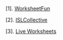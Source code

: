 [1]. [WorksheetFun](https://www.worksheetfun.com/)

[2]. [ISLCollective](https://en.islcollective.com/)

[3]. [Live Worksheets](https://www.liveworksheets.com/)
